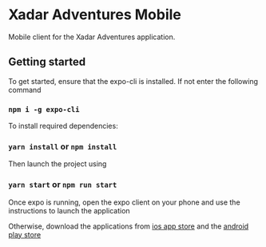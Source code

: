 # Xadar Adventures Mobile

Mobile client for the Xadar Adventures application.

## Getting started

To get started, ensure that the expo-cli is installed. If not enter the following command

### `npm i -g expo-cli`

To install required dependencies:

### `yarn install` or `npm install`

Then launch the project using

### `yarn start` or `npm run start`

Once expo is running, open the expo client on your phone and use the instructions to launch the application

Otherwise, download the applications from [ios app store](https://apps.apple.com/ca/app/xadar-adventures/id1540450403) and the [android play store](https://play.google.com/store/apps/details?id=com.joshuakaluba.xadaradventures&hl=en)
